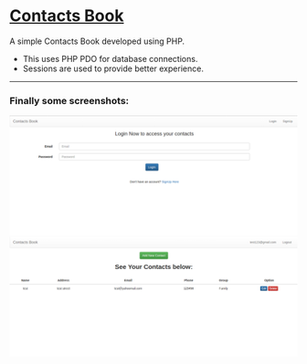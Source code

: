 # [Contacts Book](https://contactmanage.000webhostapp.com)
A simple Contacts Book developed using PHP.

- This uses PHP PDO for database connections.
- Sessions are used to provide better experience.

___

### Finally some screenshots:

![Home Page](img/contact1.png)
![Welcome Page](img/contact.png)